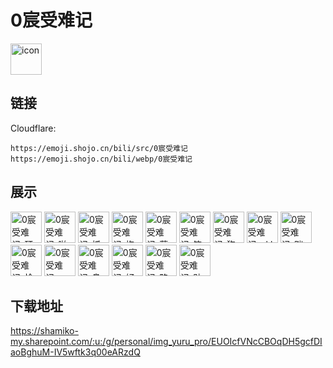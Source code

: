 # 0宸受难记
<img src="https://emoji.shojo.cn/bili/src/0宸受难记/icon.png" width="50" height="50" alt="icon">

## 链接
Cloudflare:
```
https://emoji.shojo.cn/bili/src/0宸受难记
https://emoji.shojo.cn/bili/webp/0宸受难记
```
## 展示
<img src="https://emoji.shojo.cn/bili/src/0宸受难记/0宸受难记-砰.png" width="50" height="50" alt="0宸受难记-砰">
<img src="https://emoji.shojo.cn/bili/src/0宸受难记/0宸受难记-啪.png" width="50" height="50" alt="0宸受难记-啪">
<img src="https://emoji.shojo.cn/bili/src/0宸受难记/0宸受难记-抓走.png" width="50" height="50" alt="0宸受难记-抓走">
<img src="https://emoji.shojo.cn/bili/src/0宸受难记/0宸受难记-抱大腿.png" width="50" height="50" alt="0宸受难记-抱大腿">
<img src="https://emoji.shojo.cn/bili/src/0宸受难记/0宸受难记-薅.png" width="50" height="50" alt="0宸受难记-薅">
<img src="https://emoji.shojo.cn/bili/src/0宸受难记/0宸受难记-笔芯.png" width="50" height="50" alt="0宸受难记-笔芯">
<img src="https://emoji.shojo.cn/bili/src/0宸受难记/0宸受难记-狗头.png" width="50" height="50" alt="0宸受难记-狗头">
<img src="https://emoji.shojo.cn/bili/src/0宸受难记/0宸受难记-okk.png" width="50" height="50" alt="0宸受难记-okk">
<img src="https://emoji.shojo.cn/bili/src/0宸受难记/0宸受难记-踹走.png" width="50" height="50" alt="0宸受难记-踹走">
<img src="https://emoji.shojo.cn/bili/src/0宸受难记/0宸受难记-恰瓜.png" width="50" height="50" alt="0宸受难记-恰瓜">
<img src="https://emoji.shojo.cn/bili/src/0宸受难记/0宸受难记-哈？.png" width="50" height="50" alt="0宸受难记-哈？">
<img src="https://emoji.shojo.cn/bili/src/0宸受难记/0宸受难记-鼻青脸肿.png" width="50" height="50" alt="0宸受难记-鼻青脸肿">
<img src="https://emoji.shojo.cn/bili/src/0宸受难记/0宸受难记-好耶.png" width="50" height="50" alt="0宸受难记-好耶">
<img src="https://emoji.shojo.cn/bili/src/0宸受难记/0宸受难记-略略略.png" width="50" height="50" alt="0宸受难记-略略略">
<img src="https://emoji.shojo.cn/bili/src/0宸受难记/0宸受难记-贴贴.png" width="50" height="50" alt="0宸受难记-贴贴">

## 下载地址

https://shamiko-my.sharepoint.com/:u:/g/personal/img_yuru_pro/EUOIcfVNcCBOqDH5gcfDIaoBghuM-IV5wftk3q00eARzdQ